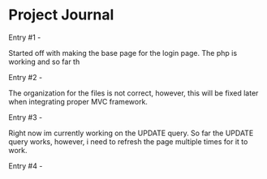 # Project Journal

Entry #1 -

Started off with making the base page for the login page. The php is working and so far th

Entry #2 -

The organization for the files is not correct, however, this will be fixed later when integrating proper MVC framework.

Entry #3 -

Right now im currently working on the UPDATE query. So far the UPDATE query works, however, i need to refresh the page multiple times for it to work.

Entry #4 -


